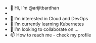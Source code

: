 - 👋 Hi, I’m @arijitbardhan
-
- 👀 I’m interested in Cloud and DevOps
- 🌱 I’m currently learning Kubernetes
- 💞️ I’m looking to collaborate on ...
- 📫 How to reach me - check my profile

<!---
arijitbardhan/arijitbardhan is a ✨ special ✨ repository because its `README.md` (this file) appears on your GitHub profile.
You can click the Preview link to take a look at your changes.
--->
